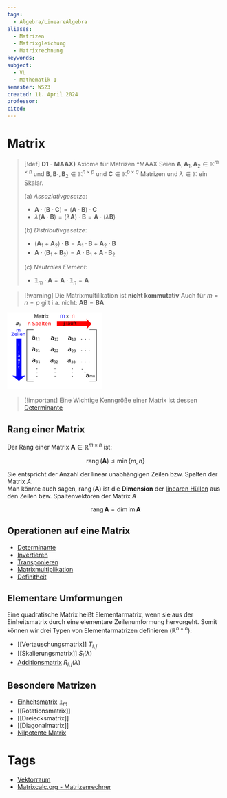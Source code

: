 ```yaml
---
tags:
  - Algebra/LineareAlgebra
aliases:
  - Matrizen
  - Matrixgleichung
  - Matrixrechnung
keywords: 
subject:
  - VL
  - Mathematik 1
semester: WS23
created: 11. April 2024
professor: 
cited:
---
```

 

# Matrix

> [!def] **D1 - MAAX)** Axiome für Matrizen ^MAAX
> Seien $\mathbf{A},\mathbf{A}_{1}, \mathbf{A}_{2}\in \mathbb{K}^{m\times n}$ und $\mathbf{B},\mathbf{B}_{1}, \mathbf{B}_{2}\in \mathbb{K}^{n\times p}$ und $\mathbf{C}\in \mathbb{K}^{p\times q}$ Matrizen und $\lambda \in \mathbb{K}$ ein Skalar.
> 
> (a) *Assoziativgesetze*: 
> 
> - $\mathbf{A} \cdot(\mathbf{B} \cdot \mathbf{C})=(\mathbf{A} \cdot \mathbf{B}) \cdot \mathbf{C}$ 
> - $\lambda(\mathbf{A} \cdot \mathbf{B})=(\lambda \mathbf{A}) \cdot \mathbf{B}=\mathbf{A} \cdot(\lambda \mathbf{B})$  
> 
> (b) *Distributivgesetze*:
> 
> - $(\mathbf{A}_1+\mathbf{A}_2) \cdot \mathbf{B}=\mathbf{A}_1 \cdot \mathbf{B}+\mathbf{A}_2 \cdot \mathbf{B}$ 
> - $\mathbf{A} \cdot(\mathbf{B}_1+\mathbf{B}_2)=\mathbf{A} \cdot \mathbf{B}_1+\mathbf{A} \cdot \mathbf{B}_2$  
> 
> (c) *Neutrales Element*:
>
> - $\mathbb{1}_m \cdot \mathbf{A}=\mathbf{A} \cdot \mathbb{1}_n=\mathbf{A}$

> [!warning] Die Matrixmultilikation ist **nicht kommutativ**
>  Auch für $m=n=p$ gilt i.a. nicht: $\mathbf{A} \mathbf{B}=\mathbf{B} \mathbf{A}$  

![invert_dark](assets/Pasted%20image%2020250401160610.png)
> [!important] Eine Wichtige Kenngröße einer Matrix ist dessen [Determinante](Determinante.md)

## Rang einer Matrix

 Der Rang einer Matrix $\mathbf{A}\in\mathbb{R}^{m\times n}$ ist:
 
 $$\operatorname{rang}(\mathbf{A}) \leq \min\{m,n\}$$

Sie entspricht der Anzahl der linear unabhängigen Zeilen bzw. Spalten der Matrix $A$.  
Man könnte auch sagen, $\operatorname{rang}(\mathbf{A})$ ist die **Dimension** der [linearen Hüllen](../{MOC}%20Lineare%20Algebra.md) aus den Zeilen bzw. Spaltenvektoren der Matrix $A$

$$
\operatorname{rang}\mathbf{A}=\dim\operatorname{im}\mathbf{A}
$$

## Operationen auf eine Matrix

- [Determinante](Determinante.md)  
- [Invertieren](Gauß-Jordan-Verfahren.md)  
- [Transponieren](Transponieren.md)  
- [Matrixmultiplikation](Matrixmultiplikation.md)
- [Definitheit](Definitheit.md)

## Elementare Umformungen

Eine quadratische Matrix heißt Elementarmatrix, wenn sie aus der Einheitsmatrix durch eine elementare Zeilenumformung hervorgeht. Somit können wir drei Typen von Elementarmatrizen definieren ($\mathbb{R}^{n\times n}$):

- [[Vertauschungsmatrix]] $T_{i, j}$
- [[Skalierungsmatrix]] $S_i(\lambda)$
- [Additionsmatrix](Additionsmatrix.md) $R_{i, j}(\lambda)$

## Besondere Matrizen

- [Einheitsmatrix](Einheitsmatrix.md) $\mathbb{1}_{m}$ 
- [[Rotationsmatrix]] 
- [[Dreiecksmatrix]] 
- [[Diagonalmatrix]]
- [Nilpotente Matrix](Nilpotente%20Matrix.md)

# Tags

- [Vektorraum](Vektorraum.md)
- [Matrixcalc.org - Matrizenrechner](https://matrixcalc.org/)